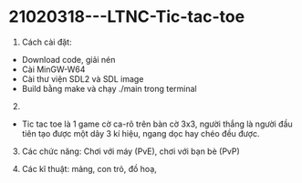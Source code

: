# 21020318---LTNC-Tic-tac-toe
1. Cách cài đặt:
- Download code, giải nén
- Cài MinGW-W64
- Cài thư viện SDL2 và SDL image
- Build bằng make và chạy ./main trong terminal 

2. 
- Tic tac toe là 1 game cờ ca-rô trên bàn cờ 3x3, người thắng là người đầu tiên tạo được một
dãy 3 kí hiệu, ngang dọc hay chéo đều được.

3. Các chức năng: Chơi với máy (PvE), chơi với bạn bè (PvP)

4. Các kĩ thuật: mảng, con trỏ, đồ hoạ,
